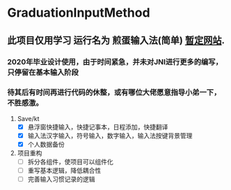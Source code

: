 # GraduationInputMethod
## 此项目仅用学习  运行名为 煎蛋输入法(简单)  [暂定网站](http://omeletteime.top/).
### 2020年毕业设计使用，由于时间紧急，并未对JNI进行更多的编写，只停留在基本输入阶段
### 待其后有时间再进行代码的休整，或有哪位大佬愿意指导小弟一下，不胜感激。
1. Save/kt
    - [x] 悬浮窗快捷输入，快捷记事本，日程添加，快捷翻译
    - [x] 输入法汉字输入，符号输入，数字输入，输入法按键背景管理
    - [x] 个人数据备份
2. 项目重构
    - [ ] 拆分各组件，使项目可以组件化
    - [ ] 重写基本逻辑，降低耦合性
    - [ ] 完善输入习惯记录的逻辑
